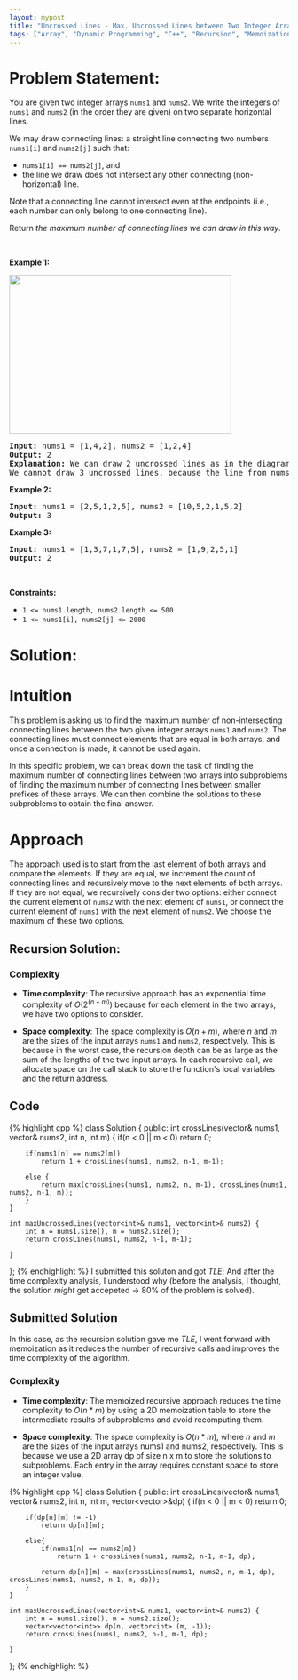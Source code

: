 ```yaml
---
layout: mypost
title: "Uncrossed Lines - Max. Uncrossed Lines between Two Integer Arrays - Why DP? -> Recursion & Memoization."
tags: ["Array", "Dynamic Programming", "C++", "Recursion", "Memoization", "Medium"]
---
```

# Problem Statement:
<p>You are given two integer arrays <code>nums1</code> and <code>nums2</code>. We write the integers of <code>nums1</code> and <code>nums2</code> (in the order they are given) on two separate horizontal lines.</p>

<p>We may draw connecting lines: a straight line connecting two numbers <code>nums1[i]</code> and <code>nums2[j]</code> such that:</p>

<ul>
	<li><code>nums1[i] == nums2[j]</code>, and</li>
	<li>the line we draw does not intersect any other connecting (non-horizontal) line.</li>
</ul>

<p>Note that a connecting line cannot intersect even at the endpoints (i.e., each number can only belong to one connecting line).</p>

<p>Return <em>the maximum number of connecting lines we can draw in this way</em>.</p>

<p>&nbsp;</p>
<p><strong class="example">Example 1:</strong></p>
<img alt="" src="https://assets.leetcode.com/uploads/2019/04/26/142.png" style="width: 400px; height: 286px;" />
<pre>
<strong>Input:</strong> nums1 = [1,4,2], nums2 = [1,2,4]
<strong>Output:</strong> 2
<strong>Explanation:</strong> We can draw 2 uncrossed lines as in the diagram.
We cannot draw 3 uncrossed lines, because the line from nums1[1] = 4 to nums2[2] = 4 will intersect the line from nums1[2]=2 to nums2[1]=2.
</pre>

<p><strong class="example">Example 2:</strong></p>

<pre>
<strong>Input:</strong> nums1 = [2,5,1,2,5], nums2 = [10,5,2,1,5,2]
<strong>Output:</strong> 3
</pre>

<p><strong class="example">Example 3:</strong></p>

<pre>
<strong>Input:</strong> nums1 = [1,3,7,1,7,5], nums2 = [1,9,2,5,1]
<strong>Output:</strong> 2
</pre>

<p>&nbsp;</p>
<p><strong>Constraints:</strong></p>

<ul>
	<li><code>1 &lt;= nums1.length, nums2.length &lt;= 500</code></li>
	<li><code>1 &lt;= nums1[i], nums2[j] &lt;= 2000</code></li>
</ul>

# Solution:
# Intuition
<!-- Describe your first thoughts on how to solve this problem. -->
This problem is asking us to find the maximum number of non-intersecting connecting lines between the two given integer arrays `nums1` and `nums2`. The connecting lines must connect elements that are equal in both arrays, and once a connection is made, it cannot be used again.

In this specific problem, we can break down the task of finding the maximum number of connecting lines between two arrays into subproblems of finding the maximum number of connecting lines between smaller prefixes of these arrays. We can then combine the solutions to these subproblems to obtain the final answer. 

# Approach
<!-- Describe your approach to solving the problem. -->
The approach used is to start from the last element of both arrays and compare the elements. If they are equal, we increment the count of connecting lines and recursively move to the next elements of both arrays. If they are not equal, we recursively consider two options: either connect the current element of `nums2` with the next element of `nums1`, or connect the current element of `nums1` with the next element of `nums2`. We choose the maximum of these two options.

## Recursion Solution:

### Complexity
- __Time complexity__:
 The recursive approach has an exponential time complexity of $O(2^{(n+m)})$ because for each element in the two arrays, we have two options to consider.

<!-- Add your time complexity here, e.g. $$O(n)$$ -->

- __Space complexity__:
 The space complexity is $O(n+m)$, where $n$ and $m$ are the sizes of the input arrays `nums1` and `nums2`, respectively.
 This is because in the worst case, the recursion depth can be as large as the sum of the lengths of the two input arrays. In each recursive call, we allocate space on the call stack to store the function's local variables and the return address.
<!-- Add your space complexity here, e.g. $$O(n)$$ -->

## Code
 {% highlight cpp %} 
class Solution {
public:
    int crossLines(vector<int>& nums1, vector<int>& nums2, int n, int m) {
        if(n < 0 || m < 0)
            return 0;

        if(nums1[n] == nums2[m])
            return 1 + crossLines(nums1, nums2, n-1, m-1);

        else {
            return max(crossLines(nums1, nums2, n, m-1), crossLines(nums1, nums2, n-1, m));
        }
    }

    int maxUncrossedLines(vector<int>& nums1, vector<int>& nums2) {
        int n = nums1.size(), m = nums2.size();
        return crossLines(nums1, nums2, n-1, m-1);
        
    }
};
 {% endhighlight %}
I submitted this soluton and got _TLE_; And after the time complexity analysis, I understood why (before the analysis, I thought, the solution _might_ get accepeted -> 80% of the problem is solved).

## Submitted Solution
In this case, as the recursion solution gave me _TLE_, I went forward with memoization as it reduces the number of recursive calls and improves the time complexity of the algorithm.

### Complexity
- __Time complexity__:
 The memoized recursive approach reduces the time complexity to $O(n*m)$ by using a 2D memoization table to store the intermediate results of subproblems and avoid recomputing them.

<!-- Add your time complexity here, e.g. $$O(n)$$ -->

- __Space complexity__:
 The space complexity is $O(n*m)$, where $n$ and $m$ are the sizes of the input arrays nums1 and nums2, respectively.
 This is because we use a 2D array dp of size n x m to store the solutions to subproblems. Each entry in the array requires constant space to store an integer value. 
<!-- Add your space complexity here, e.g. $$O(n)$$ -->

 {% highlight cpp %} 
class Solution {
public:
    int crossLines(vector<int>& nums1, vector<int>& nums2, int n, int m, vector<vector<int>>&dp) {
        if(n < 0 || m < 0)
            return 0;
        
        if(dp[n][m] != -1)
            return dp[n][m];

        else{
            if(nums1[n] == nums2[m])
                return 1 + crossLines(nums1, nums2, n-1, m-1, dp);

            return dp[n][m] = max(crossLines(nums1, nums2, n, m-1, dp), crossLines(nums1, nums2, n-1, m, dp));
        }
    }

    int maxUncrossedLines(vector<int>& nums1, vector<int>& nums2) {
        int n = nums1.size(), m = nums2.size();
        vector<vector<int>> dp(n, vector<int> (m, -1));
        return crossLines(nums1, nums2, n-1, m-1, dp);
        
    }
};
 {% endhighlight %}